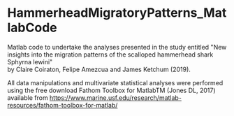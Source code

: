 # HammerheadMigratoryPatterns_MatlabCode
Matlab code to undertake the analyses presented in the study entitled
"New insights into the migration patterns of the scalloped hammerhead shark Sphyrna lewini"   
by Claire Coiraton, Felipe Amezcua and James Ketchum  (2019).     

All data manipulations and multivariate statistical analyses were performed using
the free download Fathom Toolbox for MatlabTM (Jones DL, 2017) available from
https://www.marine.usf.edu/research/matlab-resources/fathom-toolbox-for-matlab/
